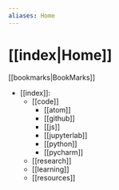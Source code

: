 ```yaml
---
aliases: Home
---
```


# [[index|Home]]

[[bookmarks|BookMarks]]

- [[index]]:
	- [[code]]
		- [[atom]]
		- [[github]]
		- [[js]]
		- [[jupyterlab]]
		- [[python]]
		- [[pycharm]]
	- [[research]]
	- [[learning]]
	- [[resources]]